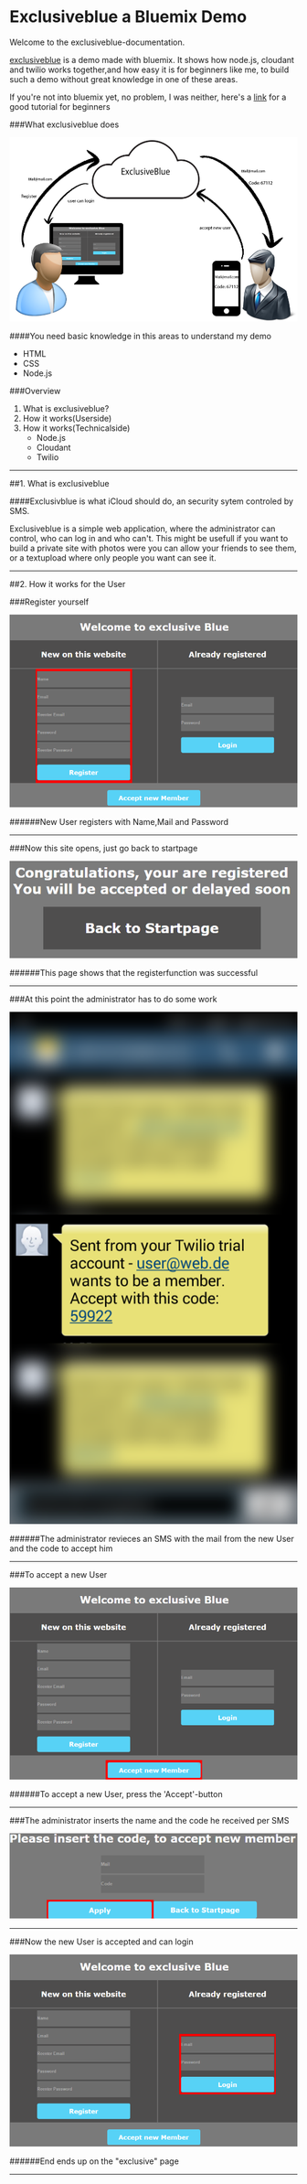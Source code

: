 Exclusiveblue a Bluemix Demo
===========

Welcome to the exclusiveblue-documentation.

[exclusiveblue] is a demo made with bluemix. It shows how node.js, cloudant and twilio works together,and how easy it is for beginners like me, to build such a demo without great knowledge in one of these areas.

If you're not into bluemix yet, no problem, I was neither, here's a [link] for a good tutorial for beginners



###What exclusiveblue does

![alt tag](https://raw.githubusercontent.com/SNiewierra/exclusiveblue/master/imageFiles/functionblue.png)


####You need basic knowledge in this areas to understand my demo
  - HTML
  - CSS
  - Node.js

###Overview
1. What is exclusiveblue?
2. How it works(Userside)
3. How it works(Technicalside)
    - Node.js
    - Cloudant
    - Twilio
    
__________________________________________________________________________

##1. What is exclusiveblue


####Exclusivblue is what iCloud should do, an security sytem controled by SMS. 


Exclusiveblue is a simple web application, where the administrator can control, who can log in and who can't.
This might be usefull if you want to build a private site with photos were you can allow your friends to see them, or a textupload where only people you want can see it.

_________________________________________________________________________

##2. How it works for the User

###Register yourself 

![alt tag](https://raw.githubusercontent.com/SNiewierra/exclusiveblue/master/imageFiles/register.png)

######New User registers with Name,Mail and Password

_________________________________________________________________________

###Now this site opens, just go back to startpage

![alt tag](https://raw.githubusercontent.com/SNiewierra/exclusiveblue/master/imageFiles/registered.png)

######This page shows that the registerfunction was successful

__________________________________________________________________________

###At this point the administrator has to do some work

![alt tag](https://raw.githubusercontent.com/SNiewierra/exclusiveblue/master/imageFiles/screen.png)

######The administrator revieces an SMS with the mail from the new User and the code to accept him

__________________________________________________________________________

###To accept a new User

![alt tag](https://raw.githubusercontent.com/SNiewierra/exclusiveblue/master/imageFiles/accept.png)

######To accept a new User, press the 'Accept'-button 

___________________________________________________________________________

###The administrator inserts the name and the code he received per SMS

![alt tag](https://raw.githubusercontent.com/SNiewierra/exclusiveblue/master/imageFiles/apply.png)

___________________________________________________________________________

###Now the new User is accepted and can login

![alt tag](https://raw.githubusercontent.com/SNiewierra/exclusiveblue/master/imageFiles/login.png)


######End ends up on the "exclusive" page

____________________________________________________________________________




[exclusiveblue]:https://silasnode.mybluemix.net
[link]:https://github.com/JDihlmann/moodlocator/
